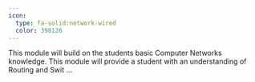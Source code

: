 ```yaml
---
icon:
  type: fa-solid:network-wired
  color: 398126
---
```


This module will build on the students basic Computer Networks knowledge. This module will provide a student with an understanding of Routing and Swit ... 
